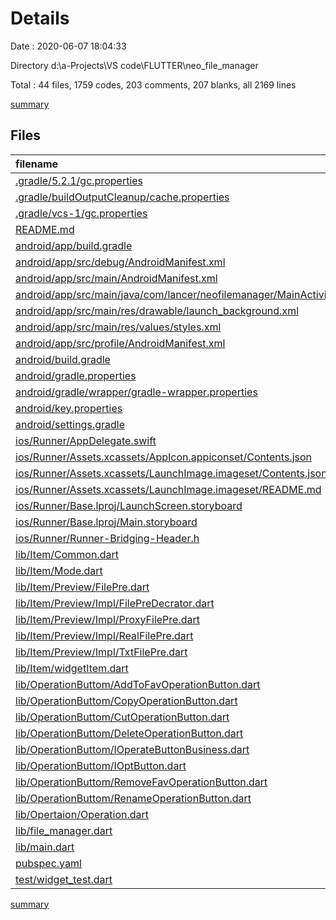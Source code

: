 # Details

Date : 2020-06-07 18:04:33

Directory d:\a-Projects\VS code\FLUTTER\neo_file_manager

Total : 44 files,  1759 codes, 203 comments, 207 blanks, all 2169 lines

[summary](results.md)

## Files
| filename | language | code | comment | blank | total |
| :--- | :--- | ---: | ---: | ---: | ---: |
| [.gradle/5.2.1/gc.properties](/.gradle/5.2.1/gc.properties) | Properties | 0 | 0 | 1 | 1 |
| [.gradle/buildOutputCleanup/cache.properties](/.gradle/buildOutputCleanup/cache.properties) | Properties | 1 | 1 | 1 | 3 |
| [.gradle/vcs-1/gc.properties](/.gradle/vcs-1/gc.properties) | Properties | 0 | 0 | 1 | 1 |
| [README.md](/README.md) | Markdown | 12 | 0 | 9 | 21 |
| [android/app/build.gradle](/android/app/build.gradle) | Groovy | 55 | 8 | 14 | 77 |
| [android/app/src/debug/AndroidManifest.xml](/android/app/src/debug/AndroidManifest.xml) | XML | 4 | 3 | 1 | 8 |
| [android/app/src/main/AndroidManifest.xml](/android/app/src/main/AndroidManifest.xml) | XML | 45 | 16 | 4 | 65 |
| [android/app/src/main/java/com/lancer/neofilemanager/MainActivity.java](/android/app/src/main/java/com/lancer/neofilemanager/MainActivity.java) | Java | 4 | 0 | 3 | 7 |
| [android/app/src/main/res/drawable/launch_background.xml](/android/app/src/main/res/drawable/launch_background.xml) | XML | 4 | 7 | 2 | 13 |
| [android/app/src/main/res/values/styles.xml](/android/app/src/main/res/values/styles.xml) | XML | 9 | 9 | 1 | 19 |
| [android/app/src/profile/AndroidManifest.xml](/android/app/src/profile/AndroidManifest.xml) | XML | 4 | 3 | 1 | 8 |
| [android/build.gradle](/android/build.gradle) | Groovy | 35 | 0 | 4 | 39 |
| [android/gradle.properties](/android/gradle.properties) | Properties | 4 | 0 | 1 | 5 |
| [android/gradle/wrapper/gradle-wrapper.properties](/android/gradle/wrapper/gradle-wrapper.properties) | Properties | 5 | 1 | 1 | 7 |
| [android/key.properties](/android/key.properties) | Properties | 4 | 0 | 1 | 5 |
| [android/settings.gradle](/android/settings.gradle) | Groovy | 12 | 0 | 4 | 16 |
| [ios/Runner/AppDelegate.swift](/ios/Runner/AppDelegate.swift) | Swift | 12 | 0 | 2 | 14 |
| [ios/Runner/Assets.xcassets/AppIcon.appiconset/Contents.json](/ios/Runner/Assets.xcassets/AppIcon.appiconset/Contents.json) | JSON | 122 | 0 | 1 | 123 |
| [ios/Runner/Assets.xcassets/LaunchImage.imageset/Contents.json](/ios/Runner/Assets.xcassets/LaunchImage.imageset/Contents.json) | JSON | 23 | 0 | 1 | 24 |
| [ios/Runner/Assets.xcassets/LaunchImage.imageset/README.md](/ios/Runner/Assets.xcassets/LaunchImage.imageset/README.md) | Markdown | 3 | 0 | 2 | 5 |
| [ios/Runner/Base.lproj/LaunchScreen.storyboard](/ios/Runner/Base.lproj/LaunchScreen.storyboard) | XML | 36 | 1 | 1 | 38 |
| [ios/Runner/Base.lproj/Main.storyboard](/ios/Runner/Base.lproj/Main.storyboard) | XML | 25 | 1 | 1 | 27 |
| [ios/Runner/Runner-Bridging-Header.h](/ios/Runner/Runner-Bridging-Header.h) | C++ | 1 | 0 | 1 | 2 |
| [lib/Item/Common.dart](/lib/Item/Common.dart) | Dart | 75 | 7 | 5 | 87 |
| [lib/Item/Mode.dart](/lib/Item/Mode.dart) | Dart | 8 | 0 | 2 | 10 |
| [lib/Item/Preview/FilePre.dart](/lib/Item/Preview/FilePre.dart) | Dart | 7 | 0 | 1 | 8 |
| [lib/Item/Preview/Impl/FilePreDecrator.dart](/lib/Item/Preview/Impl/FilePreDecrator.dart) | Dart | 6 | 0 | 1 | 7 |
| [lib/Item/Preview/Impl/ProxyFilePre.dart](/lib/Item/Preview/Impl/ProxyFilePre.dart) | Dart | 42 | 0 | 6 | 48 |
| [lib/Item/Preview/Impl/RealFilePre.dart](/lib/Item/Preview/Impl/RealFilePre.dart) | Dart | 29 | 0 | 5 | 34 |
| [lib/Item/Preview/Impl/TxtFilePre.dart](/lib/Item/Preview/Impl/TxtFilePre.dart) | Dart | 12 | 0 | 3 | 15 |
| [lib/Item/widgetItem.dart](/lib/Item/widgetItem.dart) | Dart | 57 | 0 | 7 | 64 |
| [lib/OperationButtom/AddToFavOperationButton.dart](/lib/OperationButtom/AddToFavOperationButton.dart) | Dart | 17 | 1 | 8 | 26 |
| [lib/OperationButtom/CopyOperationButton.dart](/lib/OperationButtom/CopyOperationButton.dart) | Dart | 27 | 2 | 6 | 35 |
| [lib/OperationButtom/CutOperationButton.dart](/lib/OperationButtom/CutOperationButton.dart) | Dart | 23 | 1 | 7 | 31 |
| [lib/OperationButtom/DeleteOperationButton.dart](/lib/OperationButtom/DeleteOperationButton.dart) | Dart | 34 | 1 | 9 | 44 |
| [lib/OperationButtom/IOperateButtonBusiness.dart](/lib/OperationButtom/IOperateButtonBusiness.dart) | Dart | 9 | 0 | 4 | 13 |
| [lib/OperationButtom/IOptButton.dart](/lib/OperationButtom/IOptButton.dart) | Dart | 40 | 0 | 5 | 45 |
| [lib/OperationButtom/RemoveFavOperationButton.dart](/lib/OperationButtom/RemoveFavOperationButton.dart) | Dart | 17 | 1 | 5 | 23 |
| [lib/OperationButtom/RenameOperationButton.dart](/lib/OperationButtom/RenameOperationButton.dart) | Dart | 31 | 1 | 7 | 39 |
| [lib/Opertaion/Operation.dart](/lib/Opertaion/Operation.dart) | Dart | 303 | 37 | 16 | 356 |
| [lib/file_manager.dart](/lib/file_manager.dart) | Dart | 506 | 38 | 23 | 567 |
| [lib/main.dart](/lib/main.dart) | Dart | 60 | 9 | 9 | 78 |
| [pubspec.yaml](/pubspec.yaml) | YAML | 22 | 45 | 13 | 80 |
| [test/widget_test.dart](/test/widget_test.dart) | Dart | 14 | 10 | 7 | 31 |

[summary](results.md)